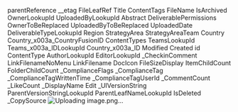 parentReference	__etag	FileLeafRef	Title	ContentTags	FileName	IsArchived	OwnerLookupId	UploadedByLookupId	Abstract	DeliverablePermissions	OwnerToBeReplaced	UploadedByToBeReplaced	UploadedDate	DeliverableTypeLookupId	Region	StrategyArea	StrategyAreaTeam	Country	Country_x003a_CountryFusionID	ContentTypes	TeamsLookupId	Teams_x003a_IDLookupId	Country_x003a_ID	Modified	Created	id	ContentType	AuthorLookupId	EditorLookupId	_CheckinComment	LinkFilenameNoMenu	LinkFilename	DocIcon	FileSizeDisplay	ItemChildCount	FolderChildCount	_ComplianceFlags	_ComplianceTag	_ComplianceTagWrittenTime	_ComplianceTagUserId	_CommentCount	_LikeCount	_DisplayName	Edit	_UIVersionString	ParentVersionStringLookupId	ParentLeafNameLookupId	IsDeleted	_CopySource
![Uploading image.png…]()
